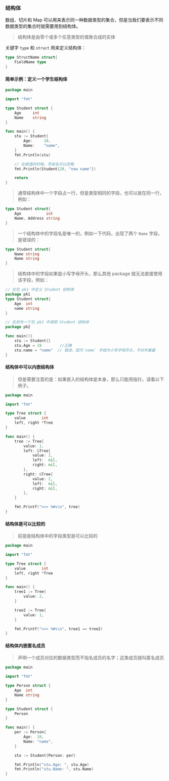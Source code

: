 ### 结构体

数组、切片和 Map 可以用来表示同一种数据类型的集合，但是当我们要表示不同数据类型的集合时就需要用到结构体。
> 结构体是由零个或多个任意类型的值聚合成的实体

关键字 `type` 和 `struct` 用来定义结构体：
``` go
type StructName struct{
    FieldName type
}
```

#### 简单示例：定义一个学生结构体
``` go
package main

import "fmt"

type Student struct {
	Age     int
	Name    string
}

func main() {
	stu := Student{
		Age:     18,
		Name:    "name",
	}
	fmt.Println(stu)

	// 在赋值的时候，字段名可以忽略
	fmt.Println(Student{20, "new name"})

	return
}
```

> 通常结构体中一个字段占一行，但是类型相同的字段，也可以放在同一行，例如：

``` go
type Student struct{
    Age           int
    Name, Address string
}
```

> 一个结构体中的字段名是唯一的，例如一下代码，出现了两个 `Name` 字段，是错误的：

``` go
type Student struct{
    Name string
    Name string
}
``` 

> 结构体中的字段如果是小写字母开头，那么其他 package 就无法直接使用该字段，例如：

``` go
// 在包 pk1 中定义 Student 结构体
package pk1
type Student struct{
    Age  int
    name string
}
```

``` go 
// 在另外一个包 pk2 中调用 Student 结构体
package pk2

func main(){
    stu := Student{}
    stu.Age = 18        //正确
    stu.name = "name"  // 错误，因为`name` 字段为小写字母开头，不对外暴露
}
```


#### 结构体中可以内嵌结构体
> 但是需要注意的是：如果嵌入的结构体是本身，那么只能用指针。请看以下例子。

``` go
package main

import "fmt"

type Tree struct {
	value       int
	left, right *Tree
}

func main() {
	tree := Tree{
		value: 1,
		left: &Tree{
			value: 1,
			left:  nil,
			right: nil,
		},
		right: &Tree{
			value: 2,
			left:  nil,
			right: nil,
		},
	}

	fmt.Printf(">>> %#v\n", tree)
}
```

#### 结构体是可以比较的
> 前提是结构体中的字段类型是可以比较的

``` go
package main

import "fmt"

type Tree struct {
	value       int
	left, right *Tree
}

func main() {
	tree1 := Tree{
		value: 2,
	}

	tree2 := Tree{
		value: 1,
	}

	fmt.Printf(">>> %#v\n", tree1 == tree2)
}
```

#### 结构体内嵌匿名成员
> 声明一个成员对应的数据类型而不指名成员的名字；这类成员就叫匿名成员

``` go
package main

import "fmt"

type Person struct {
	Age  int
    Name string
}

type Student struct {
	Person
}

func main() {
	per := Person{
		Age:  18,
		Name: "name",
	}

	stu := Student{Person: per}

	fmt.Println("stu.Age: ", stu.Age)
	fmt.Println("stu.Name: ", stu.Name)
}
```